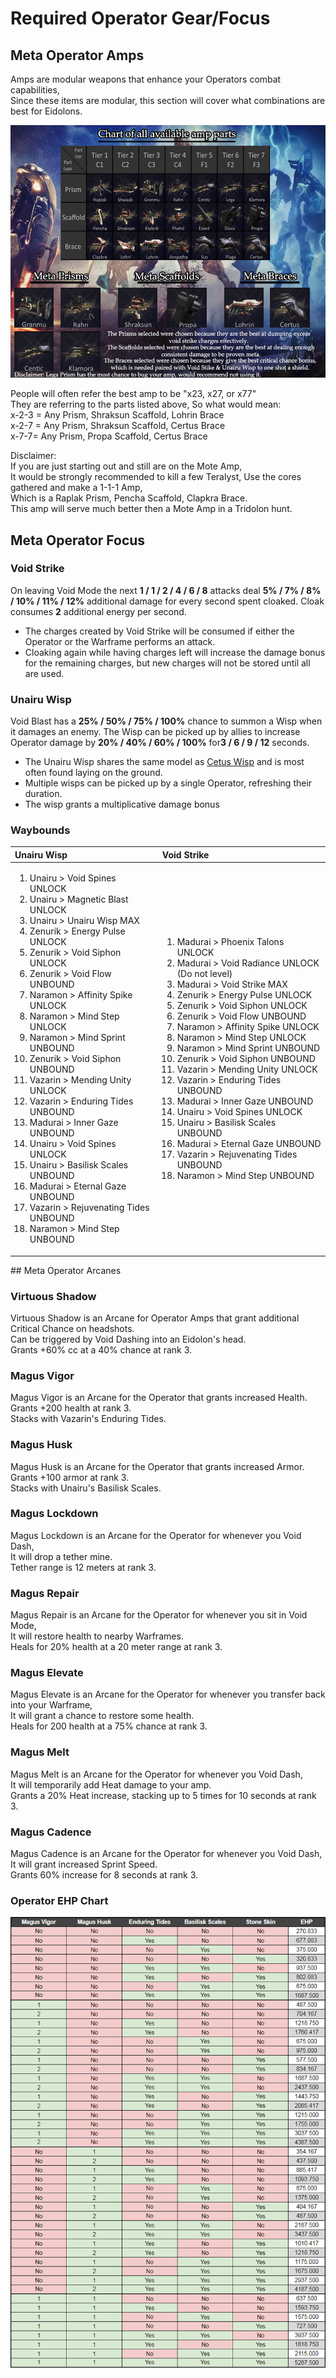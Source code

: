 # Required Operator Gear/Focus

##  Meta Operator Amps

Amps are modular weapons that enhance your Operators combat capabilities,   
Since these items are modular, this section will cover what combinations are best for Eidolons.

![](../../.gitbook/assets/image%20%28125%29.png)

People will often refer the best amp to be "x23, x27, or x77"  
They are referring to the parts listed above, So what would mean:  
x-2-3 = Any Prism, Shraksun Scaffold, Lohrin Brace  
x-2-7 = Any Prism, Shraksun Scaffold, Certus Brace  
x-7-7= Any Prism, Propa Scaffold, Certus Brace

Disclaimer:  
If you are just starting out and still are on the Mote Amp,  
It would be strongly recommended to kill a few Teralyst, Use the cores gathered and make a 1-1-1 Amp,  
Which is a Raplak Prism, Pencha Scaffold, Clapkra Brace.   
This amp will serve much better then a Mote Amp in a Tridolon hunt. 

## Meta Operator Focus

### Void Strike

On leaving Void Mode the next **1 / 1 / 2 / 4 / 6 / 8** attacks deal **5% / 7% / 8% / 10% / 11% / 12%** additional damage for every second spent cloaked. Cloak consumes **2** additional energy per second.

* The charges created by Void Strike will be consumed if either the Operator or the Warframe performs an attack.
* Cloaking again while having charges left will increase the damage bonus for the remaining charges, but new charges will not be stored until all are used.

### Unairu Wisp

Void Blast has a **25% / 50% / 75% / 100%** chance to summon a Wisp when it damages an enemy. The Wisp can be picked up by allies to increase Operator damage by **20% / 40% / 60% / 100%** for**3 / 6 / 9 / 12** seconds.

* The Unairu Wisp shares the same model as [Cetus Wisp](https://warframe.fandom.com/wiki/Cetus_Wisp) and is most often found laying on the ground.
* Multiple wisps can be picked up by a single Operator, refreshing their duration.
* The wisp grants a multiplicative damage bonus

### Waybounds

<table>
  <thead>
    <tr>
      <th style="text-align:left">Unairu Wisp</th>
      <th style="text-align:left">Void Strike</th>
    </tr>
  </thead>
  <tbody>
    <tr>
      <td style="text-align:left">
        <p></p>
        <ol>
          <li>Unairu &gt; Void Spines UNLOCK</li>
          <li>Unairu &gt; Magnetic Blast UNLOCK</li>
          <li>Unairu &gt; Unairu Wisp MAX</li>
          <li>Zenurik &gt; Energy Pulse UNLOCK</li>
          <li>Zenurik &gt; Void Siphon UNLOCK</li>
          <li>Zenurik &gt; Void Flow UNBOUND</li>
          <li>Naramon &gt; Affinity Spike UNLOCK</li>
          <li>Naramon &gt; Mind Step UNLOCK</li>
          <li>Naramon &gt; Mind Sprint UNBOUND</li>
          <li>Zenurik &gt; Void Siphon UNBOUND</li>
          <li>Vazarin &gt; Mending Unity UNLOCK</li>
          <li>Vazarin &gt; Enduring Tides UNBOUND</li>
          <li>Madurai &gt; Inner Gaze UNBOUND</li>
          <li>Unairu &gt; Void Spines UNLOCK</li>
          <li>Unairu &gt; Basilisk Scales UNBOUND</li>
          <li>Madurai &gt; Eternal Gaze UNBOUND</li>
          <li>Vazarin &gt; Rejuvenating Tides UNBOUND</li>
          <li>Naramon &gt; Mind Step UNBOUND</li>
        </ol>
      </td>
      <td style="text-align:left">
        <p></p>
        <ol>
          <li>Madurai &gt; Phoenix Talons UNLOCK</li>
          <li>Madurai &gt; Void Radiance UNLOCK (Do not level)</li>
          <li>Madurai &gt; Void Strike MAX</li>
          <li>Zenurik &gt; Energy Pulse UNLOCK</li>
          <li>Zenurik &gt; Void Siphon UNLOCK</li>
          <li>Zenurik &gt; Void Flow UNBOUND</li>
          <li>Naramon &gt; Affinity Spike UNLOCK</li>
          <li>Naramon &gt; Mind Step UNLOCK</li>
          <li>Naramon &gt; Mind Sprint UNBOUND</li>
          <li>Zenurik &gt; Void Siphon UNBOUND</li>
          <li>Vazarin &gt; Mending Unity UNLOCK</li>
          <li>Vazarin &gt; Enduring Tides UNBOUND</li>
          <li>Madurai &gt; Inner Gaze UNBOUND</li>
          <li>Unairu &gt; Void Spines UNLOCK</li>
          <li>Unairu &gt; Basilisk Scales UNBOUND</li>
          <li>Madurai &gt; Eternal Gaze UNBOUND</li>
          <li>Vazarin &gt; Rejuvenating Tides UNBOUND</li>
          <li>Naramon &gt; Mind Step UNBOUND</li>
        </ol>
        <p></p>
      </td>
    </tr>
  </tbody>
</table>## Meta Operator Arcanes

### Virtuous Shadow

Virtuous Shadow is an Arcane for Operator Amps that grant additional Critical Chance on headshots.  
Can be triggered by Void Dashing into an Eidolon's head.  
Grants +60% cc at a 40% chance at rank 3.

### Magus Vigor

Magus Vigor is an Arcane for the Operator that grants increased Health.  
Grants +200 health at rank 3.  
Stacks with Vazarin's Enduring Tides.

### Magus Husk

Magus Husk is an Arcane for the Operator that grants increased Armor.  
Grants +100 armor at rank 3.  
Stacks with Unairu's Basilisk Scales.

### Magus Lockdown

Magus Lockdown is an Arcane for the Operator for whenever you Void Dash,   
It will drop a tether mine.  
Tether range is 12 meters at rank 3.

### Magus Repair

Magus Repair is an Arcane for the Operator for whenever you sit in Void Mode,  
It will restore health to nearby Warframes.  
Heals for 20% health at a 20 meter range at rank 3.

### Magus Elevate

Magus Elevate is an Arcane for the Operator for whenever you transfer back into your Warframe,  
It will grant a chance to restore some health.  
Heals for 200 health at a 75% chance at rank 3.

### Magus Melt

Magus Melt is an Arcane for the Operator for whenever you Void Dash,  
It will temporarily add Heat damage to your amp.  
Grants a 20% Heat increase, stacking up to 5 times for 10 seconds at rank 3.

### Magus Cadence

Magus Cadence is an Arcane for the Operator for whenever you Void Dash,  
It will grant increased Sprint Speed.  
Grants 60% increase for 8 seconds at rank 3.

### Operator EHP Chart

![operator ehp \(Credit Sintharius \#4284\)](../../.gitbook/assets/image%20%28110%29.png)



